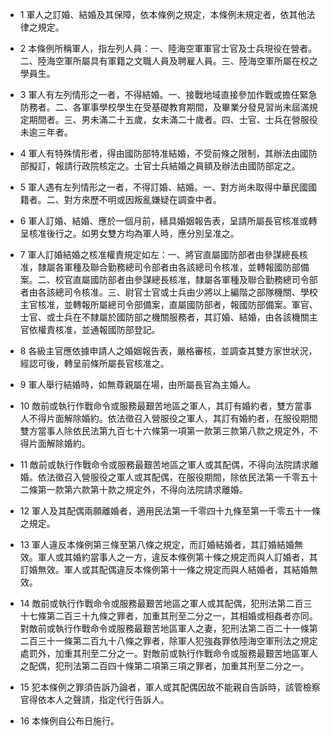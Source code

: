 * 1 軍人之訂婚、結婚及其保障，依本條例之規定，本條例未規定者，依其他法律之規定。

* 2 本條例所稱軍人，指左列人員：一、陸海空軍軍官士官及士兵現役在營者。二、陸海空軍所屬具有軍籍之文職人員及聘雇人員。三、陸海空軍所屬在校之學員生。

* 3 軍人有左列情形之一者，不得結婚。一、接戰地域直接參加作戰或擔任緊急防務者。二、各軍事學校學生在受基礎教育期間，及畢業分發見習尚未屆滿規定期間者。三、男未滿二十五歲，女未滿二十歲者。四、士官、士兵在營服役未逾三年者。

* 4 軍人有特殊情形者，得由國防部特准結婚，不受前條之限制，其辦法由國防部擬訂，報請行政院核定之。士官士兵結婚之員額及辦法由國防部定之。

* 5 軍人遇有左列情形之一者，不得訂婚、結婚。一、對方尚未取得中華民國國籍者。二、對方來歷不明或因叛亂嫌疑在調查中者。

* 6 軍人訂婚、結婚、應於一個月前，繕具婚姻報告表，呈請所屬長官核准或轉呈核准後行之。如男女雙方均為軍人時，應分別呈准之。

* 7 軍人訂婚結婚之核准權責規定如左：一、將官直屬國防部者由參謀總長核准，隸屬各軍種及聯合勤務總司令部者由各該總司令核准，並轉報國防部備案。二、校官直屬國防部者由參謀總長核准，隸屬各軍種及聯合勤務總司令部者由各該總司令核准。三、尉官士官或士兵由少將以上編階之部隊機關、學校主官核准，並轉報所屬總司令部備案，直屬國防部者，報國防部備案。軍官、士官、或士兵在不隸屬於國防部之機關服務者，其訂婚、結婚，由各該機關主官依權責核准，並通報國防部登記。

* 8 各級主官應依據申請人之婚姻報告表，嚴格審核，並調查其雙方家世狀況，經認可後，轉呈前條所屬長官核准之。

* 9 軍人舉行結婚時，如無尊親屬在場，由所屬長官為主婚人。

* 10 敵前或執行作戰命令或服務最艱苦地區之軍人，其訂有婚約者，雙方當事人不得片面解除婚約。依法徵召入營服役之軍人，其訂有婚約者，在服役期間雙方當事人除依民法第九百七十六條第一項第一款第三款第八款之規定外，不得片面解除婚約。

* 11 敵前或執行作戰命令或服務最艱苦地區之軍人或其配偶，不得向法院請求離婚。依法徵召入營服役之軍人或其配偶，在服役期間，除依民法第一千零五十二條第一款第六款第十款之規定外，不得向法院請求離婚。

* 12 軍人及其配偶兩願離婚者，適用民法第一千零四十九條至第一千零五十一條之規定。

* 13 軍人違反本條例第三條至第八條之規定，而訂婚結婚者，其訂婚結婚無效。軍人或其婚約當事人之一方，違反本條例第十條之規定而與人訂婚者，其訂婚無效。軍人或其配偶違反本條例第十一條之規定而與人結婚者，其結婚無效。

* 14 敵前或執行作戰命令或服務最艱苦地區之軍人或其配偶，犯刑法第二百三十七條第二百三十九條之罪者，加重其刑至二分之一，其相婚或相姦者亦同。對敵前或執行作戰命令或服務最艱苦地區軍人之妻，犯刑法第二百二十一條第二百三十一條第二百九十八條之罪者，除軍人犯強姦罪依陸海空軍刑法之規定處罰外，加重其刑至二分之一。對敵前或執行作戰命令或服務最艱苦地區軍人之配偶，犯刑法第二百四十條第二項第三項之罪者，加重其刑至二分之一。

* 15 犯本條例之罪須告訴乃論者，軍人或其配偶因故不能親自告訴時，該管檢察官得依本人之聲請，指定代行告訴人。

* 16 本條例自公布日施行。

